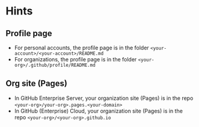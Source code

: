 # Hints

## Profile page

- For personal accounts, the profile page is in the folder `<your-account>/<your-account>/README.md`
- For organizations, the profile page is in the folder `<your-org>/.github/profile/README.md` 

## Org site (Pages)

- In GitHub Enterprise Server, your organization site (Pages) is in the repo `<your-org>/your-org>.pages.<your-domain>`
- In GitHub (Enterprise) Cloud, your organization site (Pages) is in the repo `<your-org>/<your-org>.github.io`
